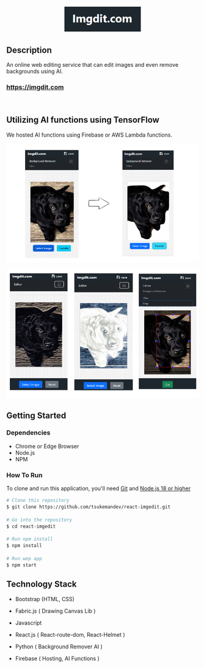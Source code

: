 
<h1 align="center">
  <br>
  <a href="http://www.amitmerchant.com/electron-markdownify"><img src="./imgs/logo.png" alt="Markdownify" width="200"></a>
  <br>
 
</h1>


## Description

An online web editing service that can edit images and even remove backgrounds using AI.

### <a href="https://imgdit.com">https://imgdit.com</a>

<br>


## Utilizing AI functions using TensorFlow

We hosted AI functions using Firebase or AWS Lambda functions.

![screenshot](./imgs/img1.png)



![screenshot](./imgs/img2.png)


## Getting Started

### Dependencies

* Chrome or Edge Browser
* Node.js
* NPM

### How To Run

To clone and run this application, you'll need [Git](https://git-scm.com) and [Node.js 18 or higher](https://nodejs.org/en/download/package-manager)

```bash
# Clone this repository
$ git clone https://github.com/tsukemandev/react-imgedit.git

# Go into the repository
$ cd react-imgedit

# Run npm install
$ npm install

# Run wep app
$ npm start

```


## Technology Stack

* Bootstrap (HTML, CSS)
* Fabric.js ( Drawing Canvas Lib )

* Javascript 
* React.js ( React-route-dom, React-Helmet )
* Python ( Background Remover AI )
* Firebase ( Hosting, AI Functions )





